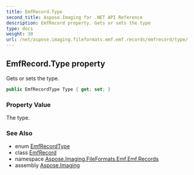 ```yaml
---
title: EmfRecord.Type
second_title: Aspose.Imaging for .NET API Reference
description: EmfRecord property. Gets or sets the type
type: docs
weight: 30
url: /net/aspose.imaging.fileformats.emf.emf.records/emfrecord/type/
---
```

## EmfRecord.Type property

Gets or sets the type.

```csharp
public EmfRecordType Type { get; set; }
```

### Property Value

The type.

### See Also

* enum [EmfRecordType](../../../aspose.imaging.fileformats.emf.emf.consts/emfrecordtype/)
* class [EmfRecord](../)
* namespace [Aspose.Imaging.FileFormats.Emf.Emf.Records](../../emfrecord/)
* assembly [Aspose.Imaging](../../../)


